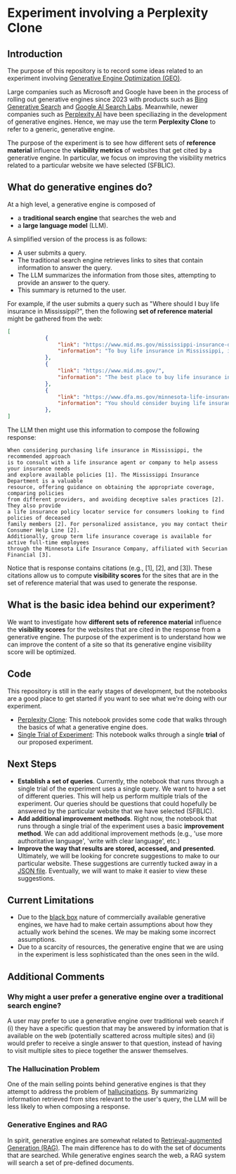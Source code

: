 # Experiment involving a Perplexity Clone

## Introduction

The purpose of this repository is to record some ideas related to an experiment involving [Generative Engine Optimization (GEO)](https://arxiv.org/abs/2311.09735).

Large companies such as Microsoft and Google have been in the process of rolling out generative engines since 2023 with products such as [Bing Generative Search](https://blogs.bing.com/search/July-2024/generativesearch) and [Google AI Search Labs](https://blog.google/products/search/generative-ai-search/). Meanwhile, newer companies such as [Perplexity AI](https://en.wikipedia.org/wiki/Perplexity_AI) have been speciliazing in the development of generative engines.  Hence, we may use the term **Perplexity Clone** to refer to a generic, generative engine.

The purpose of the experiment is to see how different sets of **reference material** influence the **visibility metrics** of websites that get cited by a generative engine. In particular, we focus on improving the visibility metrics related to a particular website we have selected (SFBLIC).

## What do generative engines do?

At a high level, a generative engine is composed of 

- a **traditional search engine** that searches the web and
- a **large language model** (LLM).

A simplified version of the process is as follows:

- A user submits a query.
- The traditional search engine retrieves links to sites that contain information to answer the query.
- The LLM summarizes the information from those sites, attempting to provide an answer to the query.
- This summary is returned to the user.

For example, if the user submits a query such as "Where should I buy life insurance in Mississippi?", then the following **set of reference material** might be gathered from the web:

```json
[
            {
                "link": "https://www.mid.ms.gov/mississippi-insurance-department/consumers/life-insurance-and-annuities/",
                "information": "To buy life insurance in Mississippi, it is advisable to consult with a life insurance agent or company. They can help you review your insurance needs and inform you about available policies. The Mississippi Insurance Department suggests that you consider the following steps:\n\n1. **Determine Your Needs**: Assess how much coverage you need and what you can afford to pay.\n2. **Seek Guidance**: An agent can provide insight into different types of policies and help you find one that best fits your requirements.\n3. **Policy Comparison**: Once you have decided which type of life insurance you need, compare similar policies from different companies to find the best value for your money.\n\nFor more detailed information, you can visit the official website of the Mississippi Insurance Department and access resources for consumers regarding life insurance."
            },
            {
                "link": "https://www.mid.ms.gov/",
                "information": "The best place to buy life insurance in Mississippi would be through the Mississippi Insurance Department's resources. They offer guidance on \"Life Insurance and Annuities,\" where consumers can find information on purchasing the right coverage and amount, as well as detecting deceptive sales practices. Additionally, the Mississippi Insurance Department provides a life insurance policy locator service to assist consumers in locating life insurance policies of deceased family members. For personalized assistance, you can request help by calling their Consumer Help Line at 800-562-2957 or 601-359-2453 for the Jackson area."
            },
            {
                "link": "https://www.dfa.ms.gov/minnesota-life-insurance",
                "information": "You should consider buying life insurance from Minnesota Life Insurance Company, which is an affiliate of Securian Financial. The State of Mississippi offers group term life insurance coverage for active full-time employees through this provider. For more information, you can call Minnesota Life at (888) 658-0193."
            },
]
```

The LLM then might use this information to compose the following response:
```
When considering purchasing life insurance in Mississippi, the recommended approach
is to consult with a life insurance agent or company to help assess your insurance needs
and explore available policies [1]. The Mississippi Insurance Department is a valuable
resource, offering guidance on obtaining the appropriate coverage, comparing policies
from different providers, and avoiding deceptive sales practices [2]. They also provide
a life insurance policy locator service for consumers looking to find policies of deceased
family members [2]. For personalized assistance, you may contact their Consumer Help Line [2].
Additionally, group term life insurance coverage is available for active full-time employees
through the Minnesota Life Insurance Company, affiliated with Securian Financial [3].
```

Notice that is response contains citations (e.g., [1], [2], and [3]).  These citations allow us to compute **visibility scores** for the sites that are in the set of reference material that was used to generate the response.

## What is the basic idea behind our experiment?

We want to investigate how **different sets of reference material** influence the **visibility scores** for the websites that are cited in the response from a generative engine.  The purpose of the experiment is to understand how we can improve the content of a site so that its generative engine visibility score will be optimized.  

## Code 

This repository is still in the early stages of development, but the notebooks are a good place to get started if you want to see what we're doing with our experiment.

- [Perplexity Clone](notebooks/perplexity-clone.ipynb): This notebook provides some code that walks through the basics of what a generative engine does.
- [Single Trial of Experiment](notebooks/run-through-single-trial-of-experiment.ipynb): This notebook walks through a single **trial** of our proposed experiment.

## Next Steps

- **Establish a set of queries**.  Currently, tthe notebook that runs through a single trial of the experiment uses a single query.  We want to have a set of different queries.  This will help us perform multiple trials of the experiment.  Our queries should be questions that could hopefully be answered by the particular website that we have selected (SFBLIC).
- **Add additional improvement methods**.  Right now, the notebook that runs through a single trial of the experiment uses a basic **improvement method**.  We can add additional improvement methods (e.g., 'use more authoritative language', 'write with clear language', etc.)
- **Improve the way that results are stored, accessed, and presented**.  Ultimately, we will be looking for concrete suggestions to make to our particular website.  These suggestions are currently tucked away in a [JSON file](data/ImproverModelResponses/1.json).  Eventually, we will want to make it easier to view these suggestions.

## Current Limitations

- Due to the [black box](https://en.wikipedia.org/wiki/Black_box) nature of commercially available generative engines, we have had to make certain assumptions about how they actually work behind the scenes.  We may be making some incorrect assumptions.
- Due to a scarcity of resources, the generative engine that we are using in the experiment is less sophisticated than the ones seen in the wild.

## Additional Comments

### Why might a user prefer a generative engine over a traditional search engine?

A user may prefer to use a generative engine over traditional web search if (i) they have a specific question that may be answered by information that is available on the web (potentially scattered across multiple sites) and (ii) would prefer to receive a single answer to that question, instead of having to visit multiple sites to piece together the answer themselves.

### The Hallucination Problem

One of the main selling points behind generative engines is that they attempt to address the problem of [hallucinations](https://www.ibm.com/topics/ai-hallucinations). By summarizing information retrieved from sites relevant to the user's query, the LLM will be less likely to when composing a response.

### Generative Engines and RAG

In spirit, generative engines are somewhat related to [Retrieval-augmented Generation (RAG)](https://en.wikipedia.org/wiki/Retrieval-augmented_generation).   The main difference has to do with the set of documents that are searched.  While generative engines search the web, a RAG system will search a set of pre-defined documents.
